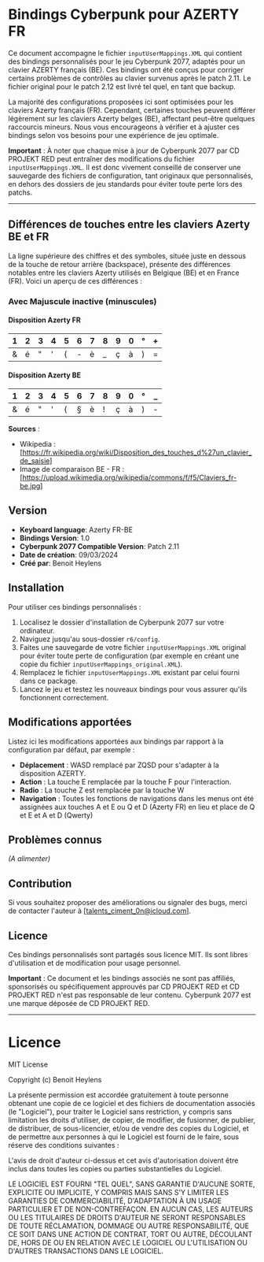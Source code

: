 # Bindings Cyberpunk pour AZERTY FR

Ce document accompagne le fichier `inputUserMappings.XML` qui contient des bindings personnalisés pour le jeu Cyberpunk 2077, adaptés pour un clavier AZERTY français (BE). Ces bindings ont été conçus pour corriger certains problèmes de contrôles au clavier survenus après le patch 2.11. Le fichier original pour le patch 2.12 est livré tel quel, en tant que backup.

La majorité des configurations proposées ici sont optimisées pour les claviers Azerty français (FR). Cependant, certaines touches peuvent différer légèrement sur les claviers Azerty belges (BE), affectant peut-être quelques raccourcis mineurs. Nous vous encourageons à vérifier et à ajuster ces bindings selon vos besoins pour une expérience de jeu optimale.

**Important** : À noter que chaque mise à jour de Cyberpunk 2077 par CD PROJEKT RED peut entraîner des modifications du fichier `inputUserMappings.XML`. Il est donc vivement conseillé de conserver une sauvegarde des fichiers de configuration, tant originaux que personnalisés, en dehors des dossiers de jeu standards pour éviter toute perte lors des patchs.

---

## Différences de touches entre les claviers Azerty BE et FR

La ligne supérieure des chiffres et des symboles, située juste en dessous de la touche de retour arrière (backspace), présente des différences notables entre les claviers Azerty utilisés en Belgique (BE) et en France (FR). Voici un aperçu de ces différences :

### Avec Majuscule inactive (minuscules)

#### Disposition Azerty FR

| 1 | 2 | 3 | 4 | 5 | 6 | 7 | 8 | 9 | 0 | ° | + |
|---|---|---|---|---|---|---|---|---|---|---|---|
| & | é | " | ' | ( | - | è | _ | ç | à | ) | = |

#### Disposition Azerty BE

| 1 | 2 | 3 | 4 | 5 | 6 | 7 | 8 | 9 | 0 | ° | _ |
|---|---|---|---|---|---|---|---|---|---|---|---|
| & | é | " | ' | ( | § | è | ! | ç | à | ) | - |

**Sources** : 
* Wikipedia : [https://fr.wikipedia.org/wiki/Disposition_des_touches_d%27un_clavier_de_saisie]
* Image de comparaison BE - FR : [https://upload.wikimedia.org/wikipedia/commons/f/f5/Claviers_fr-be.jpg]


## Version

- **Keyboard language**: Azerty FR-BE
- **Bindings Version**: 1.0
- **Cyberpunk 2077 Compatible Version**: Patch 2.11
- **Date de création**: 09/03/2024
- **Créé par**: Benoit Heylens

## Installation

Pour utiliser ces bindings personnalisés :

1. Localisez le dossier d'installation de Cyberpunk 2077 sur votre ordinateur.
2. Naviguez jusqu'au sous-dossier `r6/config`.
3. Faites une sauvegarde de votre fichier `inputUserMappings.XML` original pour éviter toute perte de configuration (par exemple en créant une copie du fichier `inputUserMappings_original.XML`).
4. Remplacez le fichier `inputUserMappings.XML` existant par celui fourni dans ce package.
5. Lancez le jeu et testez les nouveaux bindings pour vous assurer qu'ils fonctionnent correctement.

## Modifications apportées

Listez ici les modifications apportées aux bindings par rapport à la configuration par défaut, par exemple :

- **Déplacement** : WASD remplacé par ZQSD pour s'adapter à la disposition AZERTY.
- **Action** : La touche E remplacée par la touche F pour l'interaction.
- **Radio** : La touche Z est remplacée par la touche W
- **Navigation** : Toutes les fonctions de navigations dans les menus ont été assignées aux touches A et E ou Q et D (Azerty FR) en lieu et place de Q et E et A et D (Qwerty)

## Problèmes connus

_(A alimenter)_

## Contribution

Si vous souhaitez proposer des améliorations ou signaler des bugs, merci de contacter l'auteur à [talents_ciment_0n@icloud.com].

## Licence

Ces bindings personnalisés sont partagés sous licence MIT. Ils sont libres d'utilisation et de modification pour usage personnel.

**Important** : Ce document et les bindings associés ne sont pas affiliés, sponsorisés ou spécifiquement approuvés par CD PROJEKT RED et CD PROJEKT RED n'est pas responsable de leur contenu. Cyberpunk 2077 est une marque déposée de CD PROJEKT RED.

---

# Licence

MIT License

Copyright (c) Benoit Heylens

La présente permission est accordée gratuitement à toute personne obtenant une copie de ce logiciel et des fichiers de documentation associés (le "Logiciel"), pour traiter le Logiciel sans restriction, y compris sans limitation les droits d'utiliser, de copier, de modifier, de fusionner, de publier, de distribuer, de sous-licencier, et/ou de vendre des copies du Logiciel, et de permettre aux personnes à qui le Logiciel est fourni de le faire, sous réserve des conditions suivantes :

L'avis de droit d'auteur ci-dessus et cet avis d'autorisation doivent être inclus dans toutes les copies ou parties substantielles du Logiciel.

LE LOGICIEL EST FOURNI "TEL QUEL", SANS GARANTIE D'AUCUNE SORTE, EXPLICITE OU IMPLICITE, Y COMPRIS MAIS SANS S'Y LIMITER LES GARANTIES DE COMMERCIABILITÉ, D'ADAPTATION À UN USAGE PARTICULIER ET DE NON-CONTREFAÇON. EN AUCUN CAS, LES AUTEURS OU LES TITULAIRES DE DROITS D'AUTEUR NE SERONT RESPONSABLES DE TOUTE RÉCLAMATION, DOMMAGE OU AUTRE RESPONSABILITÉ, QUE CE SOIT DANS UNE ACTION DE CONTRAT, TORT OU AUTRE, DÉCOULANT DE, HORS DE OU EN RELATION AVEC LE LOGICIEL OU L'UTILISATION OU D'AUTRES TRANSACTIONS DANS LE LOGICIEL.
